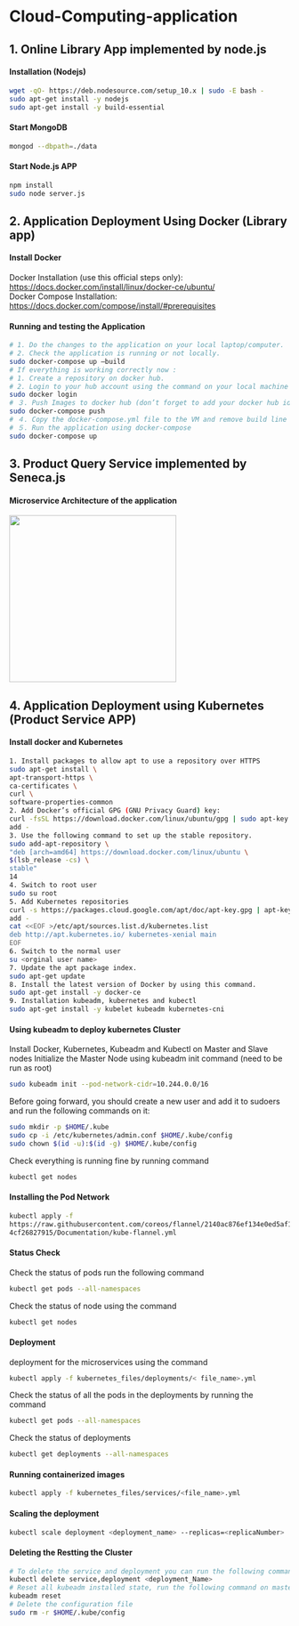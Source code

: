 # Cloud-Computing-application
## 1. Online Library App implemented by node.js
#### Installation (Nodejs)
```bash
wget -qO- https://deb.nodesource.com/setup_10.x | sudo -E bash -
sudo apt-get install -y nodejs
sudo apt-get install -y build-essential
```
#### Start MongoDB
```bash
mongod --dbpath=./data
```
#### Start Node.js APP
```bash
npm install
sudo node server.js
```

## 2. Application Deployment Using Docker (Library app)
#### Install Docker
Docker Installation (use this official steps only): https://docs.docker.com/install/linux/docker-ce/ubuntu/  
Docker Compose Installation: https://docs.docker.com/compose/install/#prerequisites  
#### Running and testing the Application
```bash
# 1. Do the changes to the application on your local laptop/computer.
# 2. Check the application is running or not locally.
sudo docker-compose up –build
# If everything is working correctly now :
# 1. Create a repository on docker hub.
# 2. Login to your hub account using the command on your local machine :
sudo docker login
# ３. Push Images to docker hub (don’t forget to add your docker hub id and image name into docker-compose.yml file)
sudo docker-compose push
# ４. Copy the docker-compose.yml file to the VM and remove build line from it.
# ５. Run the application using docker-compose
sudo docker-compose up
```

## 3. Product Query Service implemented by Seneca.js
#### Microservice Architecture of the application
<a href="url"><img src="https://user-images.githubusercontent.com/47914159/129452742-5cabeb68-f697-4465-8540-72583f4870e3.png" height="300" width="300"></a>



## 4. Application Deployment using Kubernetes (Product Service APP)
#### Install docker and Kubernetes
```bash
1. Install packages to allow apt to use a repository over HTTPS
sudo apt-get install \
apt-transport-https \
ca-certificates \
curl \
software-properties-common
2. Add Docker’s official GPG (GNU Privacy Guard) key:
curl -fsSL https://download.docker.com/linux/ubuntu/gpg | sudo apt-key
add -
3. Use the following command to set up the stable repository.
sudo add-apt-repository \
"deb [arch=amd64] https://download.docker.com/linux/ubuntu \
$(lsb_release -cs) \
stable"
14
4. Switch to root user
sudo su root
5. Add Kubernetes repositories
curl -s https://packages.cloud.google.com/apt/doc/apt-key.gpg | apt-key
add -
cat <<EOF >/etc/apt/sources.list.d/kubernetes.list
deb http://apt.kubernetes.io/ kubernetes-xenial main
EOF
6. Switch to the normal user
su <orginal user name>
7. Update the apt package index.
sudo apt-get update
8. Install the latest version of Docker by using this command.
sudo apt-get install -y docker-ce
9. Installation kubeadm, kubernetes and kubectl
sudo apt-get install -y kubelet kubeadm kubernetes-cni
```

#### Using kubeadm to deploy kubernetes Cluster
Install Docker, Kubernetes, Kubeadm and Kubectl on Master and Slave nodes
Initialize the Master Node using kubeadm init command (need to be run as root)
```bash
sudo kubeadm init --pod-network-cidr=10.244.0.0/16
```

Before going forward, you should create a new user and add it to sudoers and
run the following commands on it:
```bash
sudo mkdir -p $HOME/.kube
sudo cp -i /etc/kubernetes/admin.conf $HOME/.kube/config
sudo chown $(id -u):$(id -g) $HOME/.kube/config
```

Check everything is running fine by running command
```bash
kubectl get nodes
```

#### Installing the Pod Network
```bash
kubectl apply -f
https://raw.githubusercontent.com/coreos/flannel/2140ac876ef134e0ed5af15c65e41
4cf26827915/Documentation/kube-flannel.yml
```

#### Status Check
Check the status of pods run the following command
```bash
kubectl get pods --all-namespaces
```

Check the status of node using the command
```bash
kubectl get nodes
```
#### Deployment
deployment for the microservices using the command
```bash
kubectl apply -f kubernetes_files/deployments/< file_name>.yml
```
Check the status of all the pods in the deployments by running the command
```bash
kubectl get pods --all-namespaces
```

Check the status of deployments
```bash
kubectl get deployments --all-namespaces
```
#### Running containerized images
```bash
kubectl apply -f kubernetes_files/services/<file_name>.yml
```
#### Scaling the deployment
```bash
kubectl scale deployment <deployment_name> --replicas=<replicaNumber>
```

#### Deleting the Restting the Cluster
```bash
# To delete the service and deployment you can run the following command:
kubectl delete service,deployment <deployment_Name>
# Reset all kubeadm installed state, run the following command on master
kubeadm reset
# Delete the configuration file
sudo rm -r $HOME/.kube/config
```
